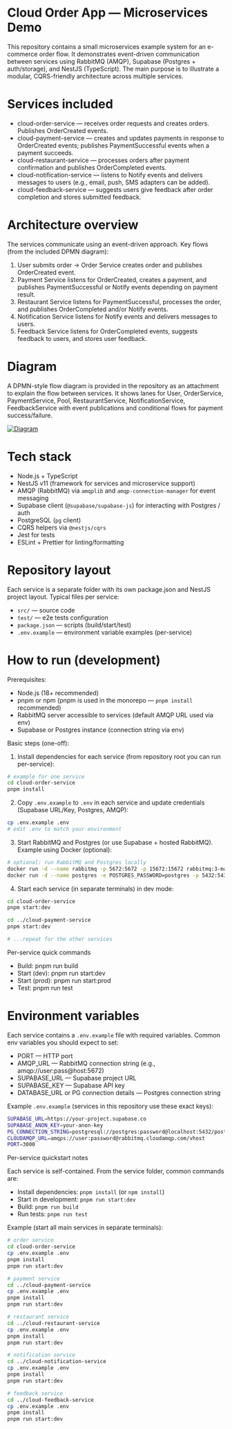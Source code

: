 # Cloud Order App — Microservices Demo

This repository contains a small microservices example system for an e-commerce order flow. It demonstrates event-driven communication between services using RabbitMQ (AMQP), Supabase (Postgres + auth/storage), and NestJS (TypeScript). The main purpose is to illustrate a modular, CQRS-friendly architecture across multiple services.

# Services included

- cloud-order-service — receives order requests and creates orders. Publishes OrderCreated events.
- cloud-payment-service — creates and updates payments in response to OrderCreated events; publishes PaymentSuccessful events when a payment succeeds.
- cloud-restaurant-service — processes orders after payment confirmation and publishes OrderCompleted events.
- cloud-notification-service — listens to Notify events and delivers messages to users (e.g., email, push, SMS adapters can be added).
- cloud-feedback-service — suggests users give feedback after order completion and stores submitted feedback.

# Architecture overview

The services communicate using an event-driven approach. Key flows (from the included DPMN diagram):

1. User submits order -> Order Service creates order and publishes OrderCreated event.
2. Payment Service listens for OrderCreated, creates a payment, and publishes PaymentSuccessful or Notify events depending on payment result.
3. Restaurant Service listens for PaymentSuccessful, processes the order, and publishes OrderCompleted and/or Notify events.
4. Notification Service listens for Notify events and delivers messages to users.
5. Feedback Service listens for OrderCompleted events, suggests feedback to users, and stores user feedback.

# Diagram

A DPMN-style flow diagram is provided in the repository as an attachment to explain the flow between services. It shows lanes for User, OrderService, PaymentService, Pool, RestaurantService, NotificationService, FeedbackService with event publications and conditional flows for payment success/failure.

[![Diagram](https://i.imgur.com/41eYm75.png)](https://i.imgur.com)

# Tech stack

- Node.js + TypeScript
- NestJS v11 (framework for services and microservice support)
- AMQP (RabbitMQ) via `amqplib` and `amqp-connection-manager` for event messaging
- Supabase client (`@supabase/supabase-js`) for interacting with Postgres / auth
- PostgreSQL (`pg` client)
- CQRS helpers via `@nestjs/cqrs`
- Jest for tests
- ESLint + Prettier for linting/formatting

# Repository layout

Each service is a separate folder with its own package.json and NestJS project layout. Typical files per service:

- `src/` — source code
- `test/` — e2e tests configuration
- `package.json` — scripts (build/start/test)
- `.env.example` — environment variable examples (per-service)

# How to run (development)

Prerequisites:

- Node.js (18+ recommended)
- pnpm or npm (pnpm is used in the monorepo — `pnpm install` recommended)
- RabbitMQ server accessible to services (default AMQP URL used via env)
- Supabase or Postgres instance (connection string via env)

Basic steps (one-off):

1. Install dependencies for each service (from repository root you can run per-service):

```bash
# example for one service
cd cloud-order-service
pnpm install
```

2. Copy `.env.example` to `.env` in each service and update credentials (Supabase URL/Key, Postgres, AMQP):

```bash
cp .env.example .env
# edit .env to match your environment
```

3. Start RabbitMQ and Postgres (or use Supabase + hosted RabbitMQ). Example using Docker (optional):

```bash
# optional: run RabbitMQ and Postgres locally
docker run -d --name rabbitmq -p 5672:5672 -p 15672:15672 rabbitmq:3-management
docker run -d --name postgres -e POSTGRES_PASSWORD=postgres -p 5432:5432 postgres:15
```

4. Start each service (in separate terminals) in dev mode:

```bash
cd cloud-order-service
pnpm start:dev

cd ../cloud-payment-service
pnpm start:dev

# ...repeat for the other services
```

Per-service quick commands

- Build: pnpm run build
- Start (dev): pnpm run start:dev
- Start (prod): pnpm run start:prod
- Test: pnpm run test

# Environment variables

Each service contains a `.env.example` file with required variables. Common env variables you should expect to set:

- PORT — HTTP port
- AMQP_URL — RabbitMQ connection string (e.g., amqp://user:pass@host:5672)
- SUPABASE_URL — Supabase project URL
- SUPABASE_KEY — Supabase API key
- DATABASE_URL or PG connection details — Postgres connection string

Example `.env.example` (services in this repository use these exact keys):

```bash
SUPABASE_URL=https://your-project.supabase.co
SUPABASE_ANON_KEY=your-anon-key
PG_CONNECTION_STRING=postgresql://postgres:password@localhost:5432/postgres
CLOUDAMQP_URL=amqps://user:password@rabbitmq.cloudamqp.com/vhost
PORT=3000
```

Per-service quickstart notes

Each service is self-contained. From the service folder, common commands are:

- Install dependencies: `pnpm install` (or `npm install`)
- Start in development: `pnpm run start:dev`
- Build: `pnpm run build`
- Run tests: `pnpm run test`

Example (start all main services in separate terminals):

```bash
# order service
cd cloud-order-service
cp .env.example .env
pnpm install
pnpm run start:dev

# payment service
cd ../cloud-payment-service
cp .env.example .env
pnpm install
pnpm run start:dev

# restaurant service
cd ../cloud-restaurant-service
cp .env.example .env
pnpm install
pnpm run start:dev

# notification service
cd ../cloud-notification-service
cp .env.example .env
pnpm install
pnpm run start:dev

# feedback service
cd ../cloud-feedback-service
cp .env.example .env
pnpm install
pnpm run start:dev
```
